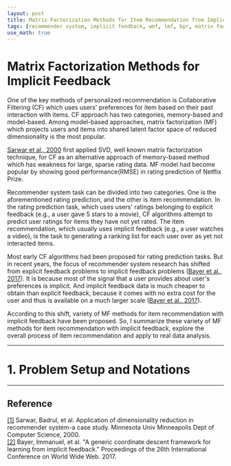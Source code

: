 ```yaml
---
layout: post
title: Matrix Factorization Methods for Item Recommendation from Implicit Feedback - (1)
tags: [recommender system, implicit feedback, wmf, lmf, bpr, matrix factorization]
use_math: true
---
```



# **Matrix Factorization Methods for Implicit Feedback**

One of the key methods of personalized recommendation is Collaborative Filtering (CF) which uses users' preferences for item based on their past interaction with items. CF approach has two categories, memory-based and model-based. Among model-based approaches, matrix factorization (MF) which projects users and items into shared latent factor space of reduced dimensionality is the most popular.  

[Sarwar et al., 2000](https://apps.dtic.mil/sti/pdfs/ADA439541.pdf) first applied SVD, well known matrix factorization technique, for CF as an alternative approach of memory-based method which has weakness for large, sparse rating data. MF model had become popular by showing good performance(RMSE) in rating prediction of Netflix Prize.  

Recommender system task can be divided into two categories. One is the aforementioned rating prediction, and the other is item recommendation. In the rating prediction task, which uses users' ratings belonging to explicit feedback (e.g., a user gave 5 stars to a movie), CF algorithms attempt to predict user ratings for items they have not yet rated. The item recommendation, which usually uses implicit feedback (e.g., a user watches a video), is the task to generating a ranking list for each user over as yet not interacted items.   

Most early CF algorithms had been proposed for rating prediction tasks. But in recent years, the focus of recommender system research has shifted from explicit feedback problems to implicit feedback problems ([Bayer et al., 2017](https://dl.acm.org/doi/pdf/10.1145/3038912.3052694?casa_token=zpea3-79L_AAAAAA:SL5EghSNkGA9k6pAJQhcbigCyopz70Qua20_t4zP9DrBBM9JbC7-CqqOnF6HKH18ICXa0beQkP6O2bU)). It is because most of the signal that a user provides about user's preferences is implicit. And implicit feedback data is much cheaper to obtain than explicit feedback, because it comes with no extra cost for the user and thus is available on a much larger scale ([Bayer et al., 2017](https://dl.acm.org/doi/pdf/10.1145/3038912.3052694?casa_token=zpea3-79L_AAAAAA:SL5EghSNkGA9k6pAJQhcbigCyopz70Qua20_t4zP9DrBBM9JbC7-CqqOnF6HKH18ICXa0beQkP6O2bU)).  

According to this shift, variety of MF methods for item recommendation with implicit feedback have been proposed. So, I summarize these variety of MF methods for item recommendation with implicit feedback, explore the overall process of item recommendation and apply to real data analysis.


---
# **1. Problem Setup and Notations**






---
## **Reference**
[[1]](https://apps.dtic.mil/sti/pdfs/ADA439541.pdf) Sarwar, Badrul, et al. Application of dimensionality reduction in recommender system-a case study. Minnesota Univ Minneapolis Dept of Computer Science, 2000.  
[[2]](https://dl.acm.org/doi/pdf/10.1145/3038912.3052694?casa_token=zpea3-79L_AAAAAA:SL5EghSNkGA9k6pAJQhcbigCyopz70Qua20_t4zP9DrBBM9JbC7-CqqOnF6HKH18ICXa0beQkP6O2bU) Bayer, Immanuel, et al. "A generic coordinate descent framework for learning from implicit feedback." Proceedings of the 26th International Conference on World Wide Web. 2017.  
